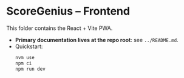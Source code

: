 # ScoreGenius – Frontend

This folder contains the React + Vite PWA.

- **Primary documentation lives at the repo root**: see `../README.md`.
- Quickstart:
  ```bash
  nvm use
  npm ci
  npm run dev

